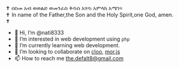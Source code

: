✝️ በስመ አብ ወወልድ ወመንፈስ ቅዱስ አሃዱ አምላክ አሜን።  
✝️ In name of the Father,the Son and the Holy Spirit,one God, amen.  
✝️ 

- 👋 Hi, I’m @nati8333
- 👀 I’m interested in web development using `php`
- 🌱 I’m currently learning web development.
- 💞️ I’m looking to collaborate on [cloo](https://github.com/defalt8/cloo), [mor.js](https://github.com/defalt8/mor.js)
- 📫 How to reach me [the.defalt8@gmail.com](the.defalt8@gmail.com)
